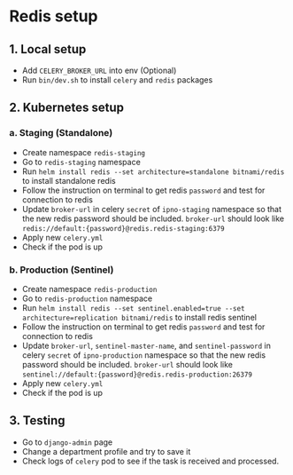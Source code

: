 # Redis setup
## 1. Local setup
- Add `CELERY_BROKER_URL` into env (Optional)
- Run `bin/dev.sh` to install `celery` and `redis` packages

## 2. Kubernetes setup

### a. Staging (Standalone)
- Create namespace `redis-staging`
- Go to `redis-staging` namespace
- Run `helm install redis --set architecture=standalone bitnami/redis` to install standalone redis
- Follow the instruction on terminal to get redis `password` and test for connection to redis
- Update `broker-url` in celery `secret` of `ipno-staging` namespace so that the new redis password should be included. 
`broker-url` should look like `redis://default:{password}@redis.redis-staging:6379`
- Apply new `celery.yml`
- Check if the pod is up

### b. Production (Sentinel)
- Create namespace `redis-production`
- Go to `redis-production` namespace
- Run `helm install redis --set sentinel.enabled=true --set architecture=replication bitnami/redis` to install redis
 sentinel
- Follow the instruction on terminal to get redis `password` and test for connection to redis
- Update `broker-url`, `sentinel-master-name`, and `sentinel-password` in celery `secret` of `ipno-production` namespace
so that the new redis password should be included. `broker-url` should look like `sentinel://default:{password}@redis.redis-production:26379`
- Apply new `celery.yml`
- Check if the pod is up

## 3. Testing
- Go to `django-admin` page
- Change a department profile and try to save it
- Check logs of `celery` pod to see if the task is received and processed.
